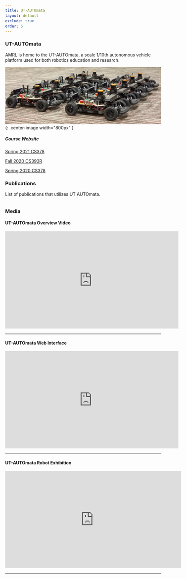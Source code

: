 ```yaml
---
title: UT-AUTOmata
layout: default
exclude: true
order: 5
---
```


### UT-AUTOmata

AMRL is home to the UT-AUTOmata, a scale 1/10th autonomous vehicle platform
used for both robotics education and research.

![CarPicture](assets/images/robots/automata_group.jpg){: .center-image width="800px" }

##### Course Website
[Spring 2021 CS378](https://amrl.cs.utexas.edu/CS378-F1Tenth-Autonomous-Driving-S21/)

[Fall 2020 CS393R](https://amrl.cs.utexas.edu/CS393R-F20/)

[Spring 2020 CS378](https://amrl.cs.utexas.edu/CS378-F1Tenth-Autonomous-Driving-S20/)

### Publications
List of publications that utilizes UT AUTOmata. 
<table class="display" id="pubTable"></table>



### Media

#### UT-AUTOmata Overview Video

<div align="center">
<iframe width="560" height="315" src="https://www.youtube.com/embed/0s0URZ9IyTs" frameborder="0" allow="autoplay; encrypted-media" allowfullscreen=""></iframe>
</div>

---

#### UT-AUTOmata Web Interface

<div align="center">
<iframe width="560" height="315" src="https://www.youtube.com/embed/H_j-TU1_MQU" frameborder="0" allow="autoplay; encrypted-media" allowfullscreen=""></iframe>
</div>

---

#### UT-AUTOmata Robot Exhibition

<div align="center">
<iframe width="569" height="315" src="https://www.youtube.com/embed/ClYvJHcrxlg" title="YouTube video player" frameborder="0" allow="accelerometer; autoplay; clipboard-write; encrypted-media; gyroscope; picture-in-picture" allowfullscreen></iframe></div>

---

<script src="//ajax.googleapis.com/ajax/libs/jquery/1.7.1/jquery.min.js">
</script><script src="./assets/js/bib-list.js"></script>
<link href="./assets/bib-publication-list.css" rel="stylesheet" type="text/css" />

<pre id="bibtex" style="display:none;">./ut_automata-references.bib</pre>

<script type="text/javascript">
 var xhr = new XMLHttpRequest();
xhr.onreadystatechange = process;
xhr.open("GET", "./ut_automata-references.bib", true);
xhr.send();

function process() {
  if (xhr.readyState == 4) {
    // console.log(xhr.responseText);
    // bibtexify(xhr.responseText, "pubTable", {'visualization':false});
  }
}

var init = function() {
  bibtexify("./ut_automata-references.bib", "pubTable", {'visualization':false});
};

if (window.addEventListener) {
  window.addEventListener('load', init, false);
} else if (window.attachEvent) {
  window.attachEvent('onload', init);
}
</script>